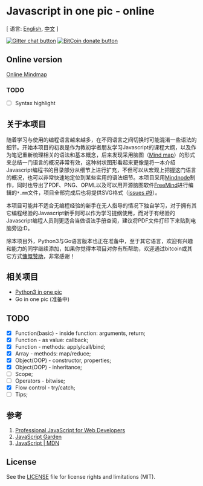 # Javascript in one pic - online

[ 语言: [English](README.md), [中文](README-zh.md) ]

<!-- BADGES/ -->

[![Gitter chat button](https://img.shields.io/badge/gitter-Join%20Chat-brightgreen.svg)](https://gitter.im/coodict/javascript-in-one-pic)
[![BitCoin donate button](https://img.shields.io/badge/bitcoin-donate-yellow.svg)](https://www.coinbase.com/rainyear)

<!-- /BADGES -->

## Online version

[Online Mindmap](http://coodict.github.io/javascript-in-one-pic/)

### TODO

- [ ] Syntax highlight


## 关于本项目

随着学习与使用的编程语言越来越多，在不同语言之间切换时可能混淆一些语法的细节。开始本项目的初衷是作为教初学者朋友学习Javascript的课程大纲，以及作为笔记重新梳理相关的语法和基本概念，后来发现采用脑图（[Mind map](https://en.wikipedia.org/wiki/Mind_map)）的形式来总结一门语言的概况非常有效，这种树状图形看起来更像是将一本介绍Javascript编程书的目录部分从细节上进行扩充，不但可以从宏观上把握这门语言的概况，也可以非常快速地定位到某些实用的语法细节。本项目采用[Mindnode](https://mindnode.com/)制作，同时也导出了PDF、PNG、OPML以及可以用开源脑图软件[FreeMind](http://freemind.sourceforge.net)进行编辑的`*.mm`文件，项目全部完成后也将提供SVG格式（[issues #9](https://github.com/coodict/javascript-in-one-pic/issues/9)）。

本项目可能并不适合无编程经验的新手在无人指导的情况下独自学习，对于拥有其它编程经验的Javascript新手则可以作为学习提纲使用，而对于有经验的Javascript编程人员则更适合当做语法手册查阅，建议将PDF文件打印下来贴到电脑旁边:D。

除本项目外，Python3与Go语言版本也正在准备中，至于其它语言，欢迎有兴趣和能力的同学继续添加，如果你觉得本项目对你有所帮助，欢迎通过bitcoin或其它方式[慷慨赞助](https://github.com/rainyear/lolita/wiki/Donation)，非常感谢！

## 相关项目

* [Python3 in one pic](https://github.com/coodict/python3-in-one-pic)
* Go in one pic (准备中)

## TODO

- [X] Function(basic) - inside function: arguments, return;
- [X] Function - as value: callback;
- [X] Function - methods: apply/call/bind;
- [X] Array - methods: map/reduce;
- [X] Object(OOP) - constructor, properties;
- [X] Object(OOP) - inheritance;
- [ ] Scope;
- [ ] Operators - bitwise;
- [X] Flow control - try/catch;
- [ ] Tips;

## 参考

1. [Professional JavaScript for Web Developers](http://www.amazon.cn/gp/offer-listing/1118026691/ref=tmm_pap_new_olp_sr?ie=UTF8&condition=new&sr=&qid=)
2. [JavaScript Garden](http://bonsaiden.github.io/JavaScript-Garden/)
3. [JavaScript | MDN](https://developer.mozilla.org/en-US/docs/Web/JavaScript)

## License
See the [LICENSE](LICENSE) file for license rights and limitations (MIT).
